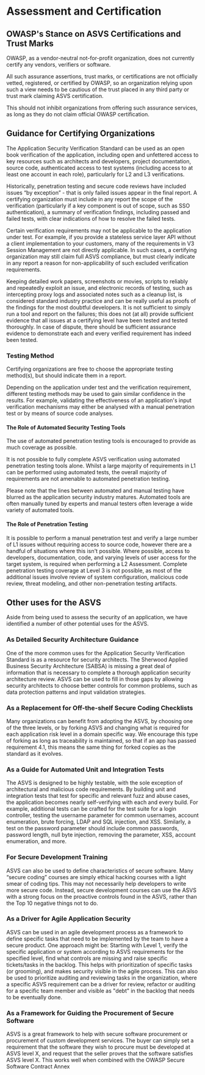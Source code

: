 # Assessment and Certification

## OWASP's Stance on ASVS Certifications and Trust Marks

OWASP, as a vendor-neutral not-for-profit organization, does not currently certify any vendors, verifiers or software.

All such assurance assertions, trust marks, or certifications are not officially vetted, registered, or certified by OWASP, so an organization relying upon such a view needs to be cautious of the trust placed in any third party or trust mark claiming ASVS certification.

This should not inhibit organizations from offering such assurance services, as long as they do not claim official OWASP certification.

## Guidance for Certifying Organizations

The Application Security Verification Standard can be used as an open book verification of the application, including open and unfettered access to key resources such as architects and developers, project documentation, source code, authenticated access to test systems (including access to at least one account in each role), particularly for L2 and L3 verifications.

Historically, penetration testing and secure code reviews have included issues “by exception” - that is only failed issues appear in the final report. A certifying organization must include in any report the scope of the verification (particularly if a key component is out of scope, such as SSO authentication), a summary of verification findings, including passed and failed tests, with clear indications of how to resolve the failed tests.

Certain verification requirements may not be applicable to the application under test. For example, if you provide a stateless service layer API without a client implementation to your customers, many of the requirements in V3 Session Management are not directly applicable. In such cases, a certifying organization may still claim full ASVS compliance, but must clearly indicate in any report a reason for non-applicability of such excluded verification requirements.

Keeping detailed work papers, screenshots or movies, scripts to reliably and repeatedly exploit an issue, and electronic records of testing, such as intercepting proxy logs and associated notes such as a cleanup list, is considered standard industry practice and can be really useful as proofs of the findings for the most doubtful developers. It is not sufficient to simply run a tool and report on the failures; this does not (at all) provide sufficient evidence that all issues at a certifying level have been tested and tested thoroughly. In case of dispute, there should be sufficient assurance evidence to demonstrate each and every verified requirement has indeed been tested.

### Testing Method

Certifying organizations are free to choose the appropriate testing method(s), but should indicate them in a report.

Depending on the application under test and the verification requirement, different testing methods may be used to gain similar confidence in the results. For example, validating the effectiveness of an application's input verification mechanisms may either be analysed with a manual penetration test or by means of source code analyses.

#### The Role of Automated Security Testing Tools

The use of automated penetration testing tools is encouraged to provide as much coverage as possible.

It is not possible to fully complete ASVS verification using automated penetration testing tools alone. Whilst a large majority of requirements in L1 can be performed using automated tests, the overall majority of requirements are not amenable to automated penetration testing.

Please note that the lines between automated and manual testing have blurred as the application security industry matures. Automated tools are often manually tuned by experts and manual testers often leverage a wide variety of automated tools.

#### The Role of Penetration Testing

It is possible to perform a manual penetration test and verify a large number of L1 issues without requiring access to source code, however there are a handful of situations where this isn't possible. Where possible, access to developers, documentation, code, and  varying levels of user access for the target system, is required when performing a L2 Assessment. Complete penetration testing coverage at Level 3 is not possible, as most of the additional issues involve review of system configuration, malicious code review, threat modeling, and other non-penetration testing artifacts.

## Other uses for the ASVS

Aside from being used to assess the security of an application, we have identified a number of other potential uses for the ASVS.

### As Detailed Security Architecture Guidance

One of the more common uses for the Application Security Verification Standard is as a resource for security architects. The Sherwood Applied Business Security Architecture (SABSA) is missing a great deal of information that is necessary to complete a thorough application security architecture review. ASVS can be used to fill in those gaps by allowing security architects to choose better controls for common problems, such as data protection patterns and input validation strategies.

### As a Replacement for Off-the-shelf Secure Coding Checklists

Many organizations can benefit from adopting the ASVS, by choosing one of the three levels, or by forking ASVS and changing what is required for each application risk level in a domain specific way. We encourage this type of forking as long as traceability is maintained, so that if an app has passed requirement 4.1, this means the same thing for forked copies as the standard as it evolves.

### As a Guide for Automated Unit and Integration Tests

The ASVS is designed to be highly testable, with the sole exception of architectural and malicious code requirements. By building unit and integration tests that test for specific and relevant fuzz and abuse cases, the application becomes nearly self-verifying with each and every build. For example, additional tests can be crafted for the test suite for a login controller, testing the username parameter for common usernames, account enumeration, brute forcing, LDAP and SQL injection, and XSS. Similarly, a test on the password parameter should include common passwords, password length, null byte injection, removing the parameter, XSS, account enumeration, and more.

### For Secure Development Training

ASVS can also be used to define characteristics of secure software. Many “secure coding” courses are simply ethical hacking courses with a light smear of coding tips. This may not necessarily help developers to write more secure code. Instead, secure development courses can use the ASVS with a strong focus on the proactive controls found in the ASVS, rather than the Top 10 negative things not to do.

### As a Driver for Agile Application Security

ASVS can be used in an agile development process as a framework to define specific tasks that need to be implemented by the team to have a secure product. One approach might be: Starting with Level 1, verify the specific application or system according to ASVS requirements for the specified level, find what controls are missing and raise specific tickets/tasks in the backlog. This helps with prioritization of specific tasks (or grooming), and makes security visible in the agile process. This can also be used to prioritize auditing and reviewing tasks in the organization, where a specific ASVS requirement can be a driver for review, refactor or auditing for a specific team member and visible as "debt" in the backlog that needs to be eventually done.

### As a Framework for Guiding the Procurement of Secure Software

ASVS is a great framework to help with secure software procurement or procurement of custom development services. The buyer can simply set a requirement that the software they wish to procure must be developed at ASVS level X, and request that the seller proves that the software satisfies ASVS level X. This works well when combined with the OWASP Secure Software Contract Annex
